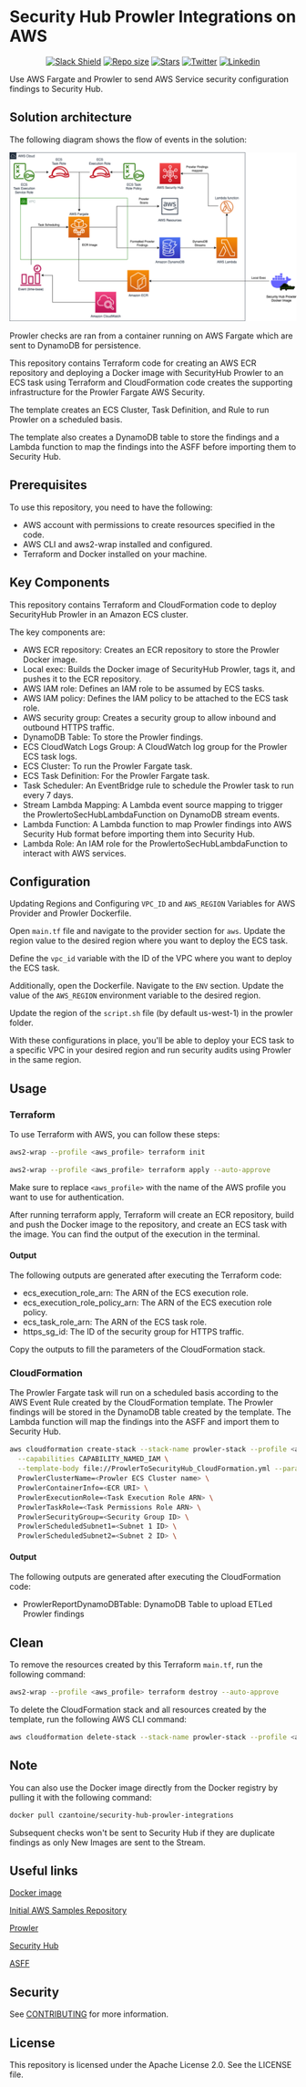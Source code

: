 # Security Hub Prowler Integrations on AWS

<p align="center">
	<a href="https://join.slack.com/t/yrisgroupe/shared_invite/zt-1q51z8dmv-GC0XzUSclzBnUQ0tpKhznw"><img alt="Slack Shield" src="https://img.shields.io/badge/slack-yris-brightgreen.svg?logo=slack"></a>
	<a href="https://github.com/Yris-ops/security-hub-prowler-integrations-aws"><img alt="Repo size" src="https://img.shields.io/github/repo-size/Yris-ops/security-hub-prowler-integrations-aws"></a>
	<a href="https://github.com/Yris-ops/security-hub-prowler-integrations-aws"><img alt="Stars" src="https://img.shields.io/github/stars/Yris-ops/security-hub-prowler-integrations-aws"></a>
	<a href="https://twitter.com/cz_antoine"><img alt="Twitter" src="https://img.shields.io/twitter/follow/cz_antoine?style=social"></a>
	<a href="https://www.linkedin.com/in/antoine-cichowicz-837575b1"><img alt="Linkedin" src="https://img.shields.io/badge/-Antoine-blue?style=flat-square&logo=Linkedin&logoColor=white"></a>
<p>

Use AWS Fargate and Prowler to send AWS Service security configuration findings to Security Hub.

## Solution architecture

The following diagram shows the flow of events in the solution:

![Security Hub Prowler Integrations on AWS](./img/SecurityHubProwlerIntegrations.png)

Prowler checks are ran from a container running on AWS Fargate which are sent to DynamoDB for persistence.

This repository contains Terraform code for creating an AWS ECR repository and deploying a Docker image with SecurityHub Prowler to an ECS task using Terraform and CloudFormation code creates the supporting infrastructure for the Prowler Fargate AWS Security. 

The template creates an ECS Cluster, Task Definition, and Rule to run Prowler on a scheduled basis. 

The template also creates a DynamoDB table to store the findings and a Lambda function to map the findings into the ASFF before importing them to Security Hub.

## Prerequisites

To use this repository, you need to have the following:

- AWS account with permissions to create resources specified in the code.
- AWS CLI and aws2-wrap installed and configured.
- Terraform and Docker installed on your machine.

## Key Components

This repository contains Terraform and CloudFormation code to deploy SecurityHub Prowler in an Amazon ECS cluster.

The key components are:

- AWS ECR repository: Creates an ECR repository to store the Prowler Docker image.
- Local exec: Builds the Docker image of SecurityHub Prowler, tags it, and pushes it to the ECR repository.
- AWS IAM role: Defines an IAM role to be assumed by ECS tasks.
- AWS IAM policy: Defines the IAM policy to be attached to the ECS task role.
- AWS security group: Creates a security group to allow inbound and outbound HTTPS traffic.
- DynamoDB Table: To store the Prowler findings.
- ECS CloudWatch Logs Group: A CloudWatch log group for the Prowler ECS task logs.
- ECS Cluster: To run the Prowler Fargate task.
- ECS Task Definition: For the Prowler Fargate task.
- Task Scheduler: An EventBridge rule to schedule the Prowler task to run every 7 days.
- Stream Lambda Mapping: A Lambda event source mapping to trigger the ProwlertoSecHubLambdaFunction on DynamoDB stream events.
- Lambda Function: A Lambda function to map Prowler findings into AWS Security Hub format before importing them into Security Hub.
- Lambda Role: An IAM role for the ProwlertoSecHubLambdaFunction to interact with AWS services.

## Configuration

Updating Regions and Configuring `VPC_ID` and `AWS_REGION` Variables for AWS Provider and Prowler Dockerfile.

Open `main.tf` file and navigate to the provider section for `aws`. Update the region value to the desired region where you want to deploy the ECS task.

Define the `vpc_id` variable with the ID of the VPC where you want to deploy the ECS task.

Additionally, open the Dockerfile. Navigate to the `ENV` section. Update the value of the `AWS_REGION` environment variable to the desired region.

Update the region of the `script.sh` file (by default us-west-1) in the prowler folder.

With these configurations in place, you'll be able to deploy your ECS task to a specific VPC in your desired region and run security audits using Prowler in the same region.

## Usage

### Terraform

To use Terraform with AWS, you can follow these steps:

``` bash
aws2-wrap --profile <aws_profile> terraform init
```

``` bash
aws2-wrap --profile <aws_profile> terraform apply --auto-approve
```

Make sure to replace `<aws_profile>` with the name of the AWS profile you want to use for authentication.

After running terraform apply, Terraform will create an ECR repository, build and push the Docker image to the repository, and create an ECS task with the image. You can find the output of the execution in the terminal.

#### Output

The following outputs are generated after executing the Terraform code:

- ecs_execution_role_arn: The ARN of the ECS execution role.
- ecs_execution_role_policy_arn: The ARN of the ECS execution role policy.
- ecs_task_role_arn: The ARN of the ECS task role.
- https_sg_id: The ID of the security group for HTTPS traffic.

Copy the outputs to fill the parameters of the CloudFormation stack.

### CloudFormation

The Prowler Fargate task will run on a scheduled basis according to the AWS Event Rule created by the CloudFormation template. The Prowler findings will be stored in the DynamoDB table created by the template. The Lambda function will map the findings into the ASFF and import them to Security Hub.

``` bash
aws cloudformation create-stack --stack-name prowler-stack --profile <aws_profile> \
  --capabilities CAPABILITY_NAMED_IAM \
  --template-body file://ProwlerToSecurityHub_CloudFormation.yml --parameter-overrides \
  ProwlerClusterName=<Prowler ECS Cluster name> \
  ProwlerContainerInfo=<ECR URI> \
  ProwlerExecutionRole=<Task Execution Role ARN> \
  ProwlerTaskRole=<Task Permissions Role ARN> \
  ProwlerSecurityGroup=<Security Group ID> \
  ProwlerScheduledSubnet1=<Subnet 1 ID> \
  ProwlerScheduledSubnet2=<Subnet 2 ID> \
```

#### Output

The following outputs are generated after executing the CloudFormation code:

- ProwlerReportDynamoDBTable: DynamoDB Table to upload ETLed Prowler findings

## Clean 

To remove the resources created by this Terraform `main.tf`, run the following command:

``` bash
aws2-wrap --profile <aws_profile> terraform destroy --auto-approve
```

To delete the CloudFormation stack and all resources created by the template, run the following AWS CLI command:

``` bash
aws cloudformation delete-stack --stack-name prowler-stack --profile <aws_profile>
```

## Note

You can also use the Docker image directly from the Docker registry by pulling it with the following command:

``` bash
docker pull czantoine/security-hub-prowler-integrations
```

Subsequent checks won't be sent to Security Hub if they are duplicate findings as only New Images are sent to the Stream.

## Useful links

[Docker image](https://hub.docker.com/r/czantoine/security-hub-prowler-integrations)

[Initial AWS Samples Repository](https://github.com/aws-samples/aws-security-hub-prowler-integrations)

[Prowler](https://github.com/prowler-cloud/prowler)

[Security Hub](https://aws.amazon.com/security-hub/)

[ASFF](https://docs.aws.amazon.com/securityhub/latest/userguide/securityhub-findings-format.html)

## Security

See [CONTRIBUTING](CONTRIBUTING.md#security-issue-notifications) for more information.

## License

This repository is licensed under the Apache License 2.0. See the LICENSE file.